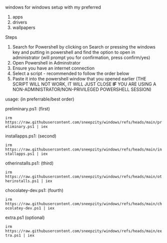 windows
for windows setup with my preferred
1. apps
2. drivers
3. wallpapers

Steps
1. Search for Powershell by clicking on Search or pressing the windows key and putting in powershell and find the option to open in administrator (will prompt you for confirmation, press confirm/yes)
2. Open Powershell in Adminstrator
3. Ensure you have an internet connection
4. Select a script - recommended to follow the order below
5. Paste it into the powershell window that you opened earlier (THE SCRIPT WILL NOT WORK, IT WILL JUST CLOSE **IF** YOU ARE USING A NON-ADMINISTRATOR/NON-PRIVILEGED POWERSHELL SESSION)

usage: (in preferrable/best order)


preliminary.ps1: (first)

```irm https://raw.githubusercontent.com/sneepzity/windows/refs/heads/main/preliminary.ps1 | iex```

installapps.ps1: (second)

```irm https://raw.githubusercontent.com/sneepzity/windows/refs/heads/main/installapps.ps1 | iex```


otherinstalls.ps1: (third)

```irm https://raw.githubusercontent.com/sneepzity/windows/refs/heads/main/otherinstalls.ps1 | iex```

chocolatey-dev.ps1: (fourth)

```irm https://raw.githubusercontent.com/sneepzity/windows/refs/heads/main/chocolatey-dev.ps1 | iex```

extra.ps1 (optional)

```irm https://raw.githubusercontent.com/sneepzity/windows/refs/heads/main/extra.ps1 | iex```
